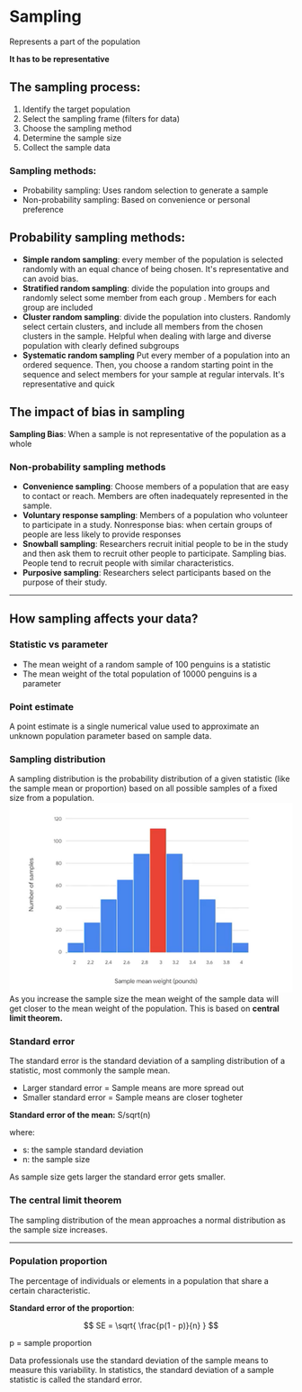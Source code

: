 # Sampling
Represents a part of the population

<b> It has to be representative </b>

## The sampling process:
1. Identify the target population
2. Select the sampling frame (filters for data)
3. Choose the sampling method
4. Determine the sample size
5. Collect the sample data

### Sampling methods:
- Probability sampling: Uses random selection to generate a sample
- Non-probability sampling: Based on convenience or personal preference


## Probability sampling methods:
- <b>Simple random sampling</b>: every member of the population is selected randomly with an equal chance of being chosen.
It's representative and can avoid bias.
- <b>Stratified random sampling</b>: divide the population into groups and randomly select some member from each group
.  Members for each group are included
- <b>Cluster random sampling</b>: divide the population into clusters. Randomly select certain clusters, and include all 
members from the chosen clusters in the sample. Helpful when dealing with large and diverse population
with clearly defined subgroups
- <b>Systematic random sampling</b> Put every member of a population into an ordered sequence. Then,
 you choose a random starting point in the sequence and select members for your sample at regular intervals. It's representative 
and quick

## The impact of bias in sampling
<b>Sampling Bias</b>: When a sample is not representative of the population as a whole

### Non-probability sampling methods
- <b>Convenience sampling</b>: Choose members of a population that are easy to contact or reach. Members are often inadequately
represented in the sample.
- <b>Voluntary response sampling</b>: Members of a population who volunteer to participate in a study. Nonresponse bias: when
certain groups of people are less likely to provide responses
- <b>Snowball sampling</b>: Researchers recruit initial people to be in the study and then ask them  to recruit other people to
participate. Sampling bias. People tend to recruit people with similar characteristics.
- <b>Purposive sampling</b>: Researchers select participants based on the purpose of their study.

---
## How sampling affects your data?

### Statistic vs parameter
* The mean weight of a random sample of 100 penguins is a statistic
* The mean weight of the total population of 10000 penguins is a parameter

### Point estimate
A point estimate is a single numerical value used to approximate an unknown population parameter based on sample data.

### Sampling distribution
A sampling distribution is the probability distribution of a given statistic (like the sample mean or proportion) based on all possible samples of a fixed size from a population.
<img src="sample_distribution.png" alt="Sample distribution">
As you increase the sample size the mean weight of the sample data will get closer to the mean weight of the population.
This is based on <b> central limit theorem.</b>

### Standard error
The standard error is the standard deviation of a sampling distribution of a statistic, most commonly the sample mean.
- Larger standard error = Sample means are more spread out
- Smaller standard error = Sample means are closer togheter

<b> Standard error of the mean:</b>
S/sqrt(n)

where:
- s: the sample standard deviation
- n: the sample size

As sample size gets larger the standard error gets smaller.

### The central limit theorem

The sampling distribution of the mean approaches a normal distribution as the sample size increases.

---

### Population proportion
The percentage of individuals or elements in a population that share a certain characteristic.

<b>Standard error of the proportion</b>:

$$
SE = \sqrt{ \frac{p(1 - p)}{n} }
$$

p = sample proportion 

Data professionals use the standard deviation of the sample means to measure this variability. In statistics, the standard deviation of a sample statistic is called the standard error.
